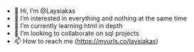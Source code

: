 - 👋 Hi, I’m @Laysiakas
- 👀 I’m interested in everything and nothing at the same time
- 🌱 I’m currently learning html in depth
- 💞️ I’m looking to collaborate on sql projects
- 📫 How to reach me (https://myurls.co/laysiakas)

<!---
Laysiakas/Laysiakas is a ✨ special ✨ repository because its `README.md` (this file) appears on your GitHub profile.
You can click the Preview link to take a look at your changes.
--->
